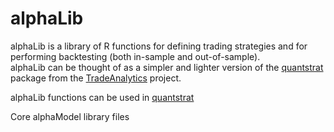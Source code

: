 alphaLib
========
alphaLib is a library of R functions for defining trading strategies and for performing backtesting (both in-sample and out-of-sample).  
alphaLib can be thought of as a simpler and lighter version of the [quantstrat][1] package from the [TradeAnalytics][2] project.  

alphaLib functions can be used in [quantstrat][1]

Core alphaModel library files

[1]: https://r-forge.r-project.org/scm/viewvc.php/pkg/quantstrat/?root=blotter
[2]: https://r-forge.r-project.org/R/?group_id=316
